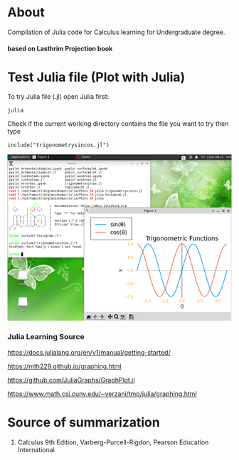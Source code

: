# About
Compilation of Julia code for Calculus learning for Undergraduate degree.

#### based on Lasthrim Projection book 

# Test Julia file (Plot with Julia)

To try Julia file (.jl) open Julia first:
```
julia

```

Check if the current working directory contains the file you want to try then type
```
include("trigonometrysincos.jl")
```
![Julia](https://raw.githubusercontent.com/glanzkaiser/glanzshamzs/main/Julia/images/JuliaTrigonometry.png)

### Julia Learning Source

https://docs.julialang.org/en/v1/manual/getting-started/

https://mth229.github.io/graphing.html

https://github.com/JuliaGraphs/GraphPlot.jl

https://www.math.csi.cuny.edu/~verzani/tmp/julia/graphing.html

# Source of summarization
1. Calculus 9th Edition, Varberg-Purcell-Rigdon, Pearson Education International
